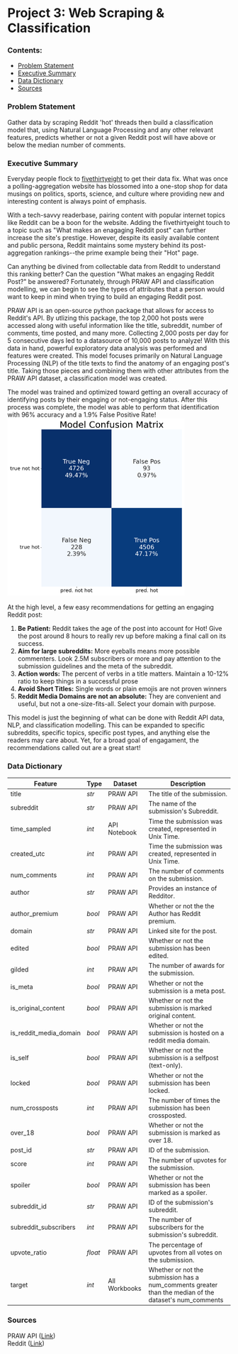 # Project 3: Web Scraping & Classification

### Contents:
- [Problem Statement](#Problem-Statement)
- [Executive Summary](#Executive-Summary)
- [Data Dictionary](#Data-Dictionary)
- [Sources](#Sources)

### Problem Statement
Gather data by scraping Reddit 'hot' threads then build a classification model that, using Natural Language Processing and any other relevant features, predicts whether or not a given Reddit post will have above or below the median number of comments. 

### Executive Summary
Everyday people flock to [fivethirtyeight](https://fivethirtyeight.com/) to get their data fix. What was once a polling-aggregation website has blossomed into a one-stop shop for data musings on politics, sports, science, and culture where providing new and interesting content is always point of emphasis.

With a tech-savvy readerbase, pairing content with popular internet topics like Reddit can be a boon for the website. Adding the fivethirtyeight touch to a topic such as "What makes an enagaging Reddit post" can further increase the site's prestige. However, despite its easily available content and public persona, Reddit maintains some mystery behind its post-aggregation rankings--the prime example being their "Hot" page.

Can anything be divined from collectable data from Reddit to understand this ranking better? Can the question "What makes an engaging Reddit Post?" be answered? Fortunately, through PRAW API and classification modelling, we can begin to see the types of attributes that a person would want to keep in mind when trying to build an engaging Reddit post.

PRAW API is an open-source python package that allows for access to Reddit's API. By utlizing this package, the top 2,000 hot posts were accessed along with useful information like the title, subreddit, number of comments, time posted, and many more. Collecting 2,000 posts per day for 5 consecutive days led to a datasource of 10,000 posts to analyze! With this data in hand, powerful exploratory data analysis was performed and features were created. This model focuses primarily on Natural Language Processing (NLP) of the title texts to find the anatomy of an engaging post's title. Taking those pieces and combining them with other attributes from the PRAW API dataset, a classification model was created.

The model was trained and optimized toward getting an overall accuracy of identifying posts by their engaging or not-engaging status. After this process was complete, the model was able to perform that identification with 96% accuracy and a 1.9% False Positive Rate!
<img src=images/confusion_matrix.png alt="drawing" width="400"/>

At the high level, a few easy recommendations for getting an engaging Reddit post:
  1.  **Be Patient:**  Reddit takes the age of the post into account for Hot! Give the post around 8 hours to really rev up before making a final call on its success.
  2.  **Aim for large subreddits:**  More eyeballs means more possible commenters. Look 2.5M subscribers or more and pay attention to the submission guidelines and the meta of the subreddit.
  3.  **Action words:**  The percent of verbs in a title matters. Maintain a 10-12% ratio to keep things in a successful prose
  4.  **Avoid Short Titles:**  Single words or plain emojis are not proven winners
  5.  **Reddit Media Domains are not an absolute:**  They are convenient and useful, but not a one-size-fits-all. Select your domain with purpose.

This model is just the beginning of what can be done with Reddit API data, NLP, and classification modelling. This can be expanded to specific subreddits, specific topics, specific post types, and anything else the readers may care about. Yet, for a broad goal of engagament, the recommendations called out are a great start!

### Data Dictionary

|Feature|Type|Dataset|Description|
|---|---|---|---|
|title|*str*|PRAW API|The title of the submission.|
|subreddit|*str*|PRAW API|The name of the submission's Subreddit.|
|time_sampled|*int*|API Notebook|Time the submission was created, represented in Unix Time.|
|created_utc|*int*|PRAW API|Time the submission was created, represented in Unix Time.|
|num_comments|*int*|PRAW API|The number of comments on the submission.|
|author|*str*|PRAW API|Provides an instance of Redditor.|
|author_premium|*bool*|PRAW API|Whether or not the the Author has Reddit premium.|
|domain|*str*|PRAW API|Linked site for the post.|
|edited|*bool*|PRAW API|Whether or not the submission has been edited.|
|gilded|*int*|PRAW API|The number of awards for the submission.|
|is_meta|*bool*|PRAW API|Whether or not the submission is a meta post.|
|is_original_content|*bool*|PRAW API|Whether or not the submission is marked original content.|
|is_reddit_media_domain|*bool*|PRAW API|Whether or not the submission is hosted on a reddit media domain.|
|is_self|*bool*|PRAW API|Whether or not the submission is a selfpost (text-only).|
|locked|*bool*|PRAW API|Whether or not the submission has been locked.|
|num_crossposts|*int*|PRAW API|The number of times the submission has been crossposted.|
|over_18|*bool*|PRAW API|Whether or not the submission is marked as over 18.|
|post_id|*str*|PRAW API|ID of the submission.|
|score|*int*|PRAW API|The number of upvotes for the submission.|
|spoiler|*bool*|PRAW API|Whether or not the submission has been marked as a spoiler.|
|subreddit_id|*str*|PRAW API|ID of the submission's subreddit.|
|subreddit_subscribers|*int*|PRAW API|The number of subscribers for the submission's subreddit.|
|upvote_ratio|*float*|PRAW API|The percentage of upvotes from all votes on the submission.|
|target|*int*|All Workbooks|Whether or not the submission has a num_comments greater than the median of the dataset's num_comments|

### Sources
PRAW API ([Link](https://praw.readthedocs.io/en/stable/index.html))<br>
Reddit ([Link](https://www.reddit.com/r/all/))
